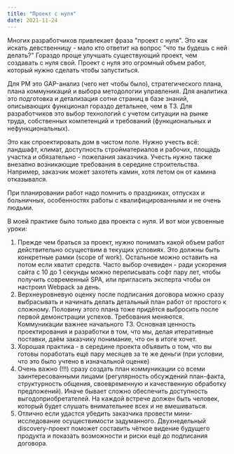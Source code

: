 ```yaml
---
title: "Проект с нуля"
date: 2021-11-24
---
```


Многих разработчиков привлекает фраза "проект с нуля".
Это как искать девственницу - мало кто ответит на вопрос "что ты будешь с ней делать?"
Гораздо проще улучшать существующий проект, чем создавать с нуля свой.
Проект с нуля это огромный объем работ, который нужно сделать чтобы запуститься.

Для PM это GAP-анализ (чего нет чтобы было), стратегического плана, плана коммуникаций и выбора методологии управления.
Для аналитика это подготовка и детализация сотни страниц в базе знаний, описывающих функционал гораздо детальнее, чем в ТЗ.
Для разработчиков это выбор технологий с учетом ситуации на рынке труда, собственных компетенций и требований (функциональных и нефункциональных).

Это как спроектировать дом в чистом поле.
Нужно учесть всё: ландшафт, климат, доступность стройматериалов и рабочих, площадь участка и обязательно - пожелания заказчика. Учесть нужно также внезапно возникающие требования в середине строительства. Например, заказчик может захотеть камин, хотя летом он от камина отказывался.

При планировании работ надо помнить о праздниках, отпусках и больничных, особенностях работы с квалифицированными и не очень людьми.

В моей практике было только два проекта с нуля. И вот мои усвоенные уроки:

1. Прежде чем браться за проект, нужно понимать какой объем работ действительно осуществим в текущих условиях. Это должны быть конкретные рамки (scope of work). Остальное можно оставить на потом если хватит средств. Часто выбор очевиден - ради ускорения сайта с 10 до 1 секунды можно переписывать софт пару лет, чтобы получить современный SPA, или пригласить эксперта чтобы он настроил Webpack за день.
2. Верхнеуровневую оценку после подписания договора можно сразу выбрасывать и начинать делать детальный план работ от простого к сложному. Половину этого плана тоже придётся выбросить после первой демонстрации успехов. Требования меняются. Коммуникации важнее начального ТЗ. Основная ценность проектирования и разработки в том, что мы, делая итеративные поставки, даём заказчику понимание, что он в итоге хочет.
3. Хорошая практика - в середине проекта объявить о том, что вы готовы поработать ещё пару месяцев за те же деньги (при условии, что это было учтено в изначальной оценке)
4. Очень важно (!!!) сразу создать план коммуникации со всеми заинтересованными лицами (регулярность обсуждений план-факта, структурность общения, своевременную и качественную обработку предложений). Иначе бывает сложно обеспечить доступность выгодоприобретателей. На каждой встрече должен быть человек, который будет слушать внимательнее всех и не вмешиваться.
5. Отлично если удастся убедить заказчика провести мини-исследование осуществимости задуманного. Двухнедельный discovery-проект поможет составить чёткое видение будущего продукта и показать возможности и риски ещё до подписания договора.  
